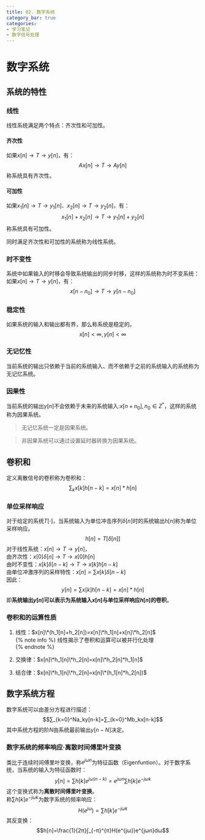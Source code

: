 ```yaml
---
title: 02. 数字系统
category_bar: true
categories: 
- 学习笔记
- 数字信号处理
---
```

# 数字系统
## 系统的特性
### 线性
线性系统满足两个特点：齐次性和可加性。  
#### 齐次性
如果$x[n]→T→y[n]$，有：  
$$Ax[n]→T→Ay[n]$$
称系统具有齐次性。  
#### 可加性
如果$x_1[n]→T→y_1[n]$、$x_2[n]→T→y_2[n]$，有：  
$$x_1[n]+x_2[n]→T→y_1[n]+y_2[n]$$
称系统具有可加性。  
  
同时满足齐次性和可加性的系统称为线性系统。  

### 时不变性
系统中如果输入的时移会导致系统输出的同步时移，这样的系统称为时不变系统：  
如果$x[n]→T→y[n]$，有：  
$$x[n-n_0]→T→y[n-n_0]$$

### 稳定性
如果系统的输入和输出都有界，那么称系统是稳定的。  
$$x[n]<∞,y[n]<∞$$

### 无记忆性
当前系统的输出只依赖于当前的系统输入、而不依赖于之前的系统输入的系统称为无记忆系统。  

### 因果性
当前系统的输出$y[n]$不会依赖于未来的系统输入:$x[n+n_0],n_0∈Z^*$，这样的系统称为因果系统。  

> 无记忆系统一定是因果系统。  

> 非因果系统可以通过设置延时器转换为因果系统。  

## 卷积和
定义离散信号的卷积称为卷积和：  
$$∑_{k}x[k]h[n-k]=x[n]*h[n]$$

### 单位采样响应
对于给定的系统$T[·]$，当系统输入为单位冲击序列$δ[n]$时的系统输出$h[n]$称为单位采样响应。  
$$h[n]=T[δ[n]]$$
对于线性系统：$x[n]→T→y[n]$，  
由齐次性：$x[0]δ[n]→T→x[0]h[n]$  
由时不变性：$x[k]δ[n-k]→T→x[k]h[n-k]$  
由单位冲激序列的采样特性：$x[n]=∑x[k]δ[n-k]$  
因此：  
$$y[n]=∑x[k]h[n-k]=x[n]*h[n]$$
即**系统输出$y[n]$可以表示为系统输入$x[n]$与单位采样响应$h[n]$的卷积**。  

### 卷积和的运算性质  
1. 线性：$x[n]\*(h_1[n]+h_2[n])=x[n]\*h_1[n]+x[n]\*h_2[n]$  
  {% note info %}
  线性揭示了卷积和运算可以被并行化处理  
  {% endnote %}

2. 交换律：$x[n]\*h_1[n]\*h_2[n]=x[n]\*h_2[n]*h_1[n]$  
3. 结合律：$x[n]\*h_1[n]\*h_2[n]=x[n]\*(h_1[n]*h_2[n])$

## 数字系统方程
数字系统可以由差分方程进行描述：  
$$∑_{k=0}^Na_ky[n-k]=∑_{k=0}^Mb_kx[n-k]$$
其中系统方程的阶$N$由系统最前输出$y[n-N]$决定。  

### 数字系统的频率响应·离散时间傅里叶变换
类比于连续时间傅里叶变换，称$e^{jωn}$为特征函数（Eigenfuntion）。对于数字系统，当系统的输入为特征函数时：  
$$y[n]=∑h[k]e^{jω(n-k)}=e^{jωn}∑h[k]e^{-jωk}$$
这个变换式称为**离散时间傅里叶变换**。  
称$∑h[k]e^{-jωk}$为数字系统的频率响应：  
$$H(e^{jω})=∑h[k]e^{-jωk}$$
其反变换：  
$$h[n]=\frac{1}{2π}∫_{-π}^{π}H(e^{jω})e^{jωn}dω$$